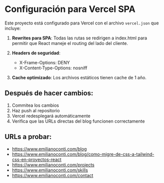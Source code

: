 # Configuración para Vercel SPA

Este proyecto está configurado para Vercel con el archivo `vercel.json` que incluye:

1. **Rewrites para SPA**: Todas las rutas se redirigen a index.html para permitir que React maneje el routing del lado del cliente.

2. **Headers de seguridad**:

   - X-Frame-Options: DENY
   - X-Content-Type-Options: nosniff

3. **Cache optimizado**: Los archivos estáticos tienen cache de 1 año.

## Después de hacer cambios:

1. Commitea los cambios
2. Haz push al repositorio
3. Vercel redesplegará automáticamente
4. Verifica que las URLs directas del blog funcionen correctamente

## URLs a probar:

- https://www.emilianoconti.com/blog
- https://www.emilianoconti.com/blog/como-migre-de-css-a-tailwind-css-en-proyectos-react
- https://www.emilianoconti.com/projects
- https://www.emilianoconti.com/skills
- https://www.emilianoconti.com/contact
